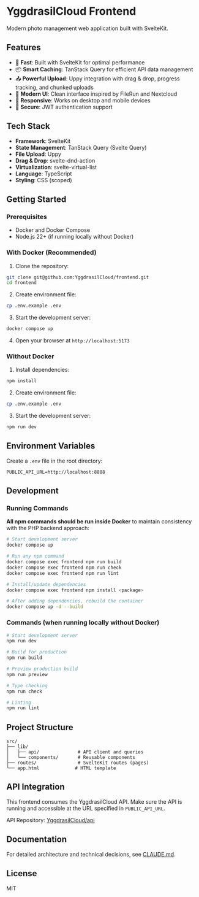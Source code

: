 # YggdrasilCloud Frontend

Modern photo management web application built with SvelteKit.

## Features

- 🚀 **Fast**: Built with SvelteKit for optimal performance
- 📦 **Smart Caching**: TanStack Query for efficient API data management
- 📤 **Powerful Upload**: Uppy integration with drag & drop, progress tracking, and chunked uploads
- 🎨 **Modern UI**: Clean interface inspired by FileRun and Nextcloud
- 📱 **Responsive**: Works on desktop and mobile devices
- 🔐 **Secure**: JWT authentication support

## Tech Stack

- **Framework**: SvelteKit
- **State Management**: TanStack Query (Svelte Query)
- **File Upload**: Uppy
- **Drag & Drop**: svelte-dnd-action
- **Virtualization**: svelte-virtual-list
- **Language**: TypeScript
- **Styling**: CSS (scoped)

## Getting Started

### Prerequisites

- Docker and Docker Compose
- Node.js 22+ (if running locally without Docker)

### With Docker (Recommended)

1. Clone the repository:

```bash
git clone git@github.com:YggdrasilCloud/frontend.git
cd frontend
```

2. Create environment file:

```bash
cp .env.example .env
```

3. Start the development server:

```bash
docker compose up
```

4. Open your browser at `http://localhost:5173`

### Without Docker

1. Install dependencies:

```bash
npm install
```

2. Create environment file:

```bash
cp .env.example .env
```

3. Start the development server:

```bash
npm run dev
```

## Environment Variables

Create a `.env` file in the root directory:

```env
PUBLIC_API_URL=http://localhost:8888
```

## Development

### Running Commands

**All npm commands should be run inside Docker** to maintain consistency with the PHP backend approach:

```bash
# Start development server
docker compose up

# Run any npm command
docker compose exec frontend npm run build
docker compose exec frontend npm run check
docker compose exec frontend npm run lint

# Install/update dependencies
docker compose exec frontend npm install <package>

# After adding dependencies, rebuild the container
docker compose up -d --build
```

### Commands (when running locally without Docker)

```bash
# Start development server
npm run dev

# Build for production
npm run build

# Preview production build
npm run preview

# Type checking
npm run check

# Linting
npm run lint
```

## Project Structure

```
src/
├── lib/
│   ├── api/              # API client and queries
│   └── components/       # Reusable components
├── routes/               # SvelteKit routes (pages)
└── app.html             # HTML template
```

## API Integration

This frontend consumes the YggdrasilCloud API. Make sure the API is running and accessible at the URL specified in `PUBLIC_API_URL`.

API Repository: [YggdrasilCloud/api](https://github.com/YggdrasilCloud/api)

## Documentation

For detailed architecture and technical decisions, see [CLAUDE.md](./CLAUDE.md).

## License

MIT
